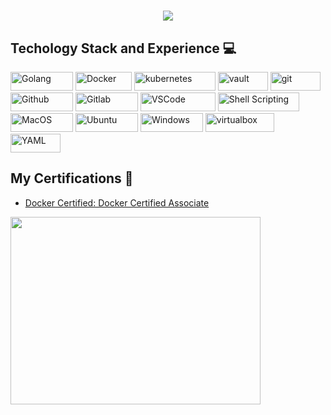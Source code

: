 <h1 align="center">
  <a style="margin-top: 10px;" href="https://git.io/typing-svg">
    <img src="https://readme-typing-svg.herokuapp.com/?lines=Hello,+there;I'm+Dzianis+👋;Nice+to+meet+you&size=30">
  </a>
</h1>

<h2>Techology Stack and Experience 💻</h2>

<p>
  <img alt="Golang" src="https://img.shields.io/badge/-Golang-46a2f1?style=flat-square&logo=go&logoColor=white" width="100" height="30"/>
  <img alt="Docker" src="https://img.shields.io/badge/-Docker-46a2f1?style=flat-square&logo=docker&logoColor=white" width="90" height="30"/>
  <img alt="kubernetes"src="https://img.shields.io/badge/Kubernetes-326ce5.svg?&style=flat-square&logo=Kubernetes&logoColor=white" width="130" height="30"/>
  <img alt="vault" src="https://img.shields.io/badge/Vault-FFD814?style=for-the-badge&logo=Vault&logoColor=black" width="80" height="30" />
  <img alt="git" src="https://img.shields.io/badge/-Git-F05032?style=flat-square&logo=git&logoColor=white" width="80" height="30" />
  <img alt="Github" src="https://img.shields.io/badge/GitHub-%23121011.svg?style=flat-square&logo=Github&logoColor=white" width="100" height="30"/>
  <img alt="Gitlab" src="https://img.shields.io/badge/GitLab-%23323330.svg?style=flat-square&logo=Gitlab&logoColor=%23F7DF1E" width="100" height="30"/>
  <img alt="VSCode" src="https://img.shields.io/badge/Visual_Studio-5C2D91?style=for-the-badge&logo=visual%20studio%20code&logoColor=white" width="120" height="30"/>
  <img alt="Shell Scripting" src="https://img.shields.io/badge/Shell_script-%23121011.svg?style=flat-square&logo=gnu-bash&logoColor=white" width="130" height="30"/>
  <img alt="MacOS" src="https://img.shields.io/badge/MacOS-C00?style=flat-square&logo=apple&logoColor=white" width="100" height="30"/>
  <img alt="Ubuntu" src="https://img.shields.io/badge/Ubuntu-E95420?style=flat-square&logo=ubuntu&logoColor=white" width="100" height="30"/>
  <img alt="Windows" src="https://img.shields.io/badge/Windows-46a2f1?style=for-the-badge&logo=microsoft&logoColor=white" width="100" height="30" />
  <img alt="virtualbox"src="https://img.shields.io/badge/VirtualBox-607078?style=for-the-badge&logo=VirtualBox&logoColor=white" width="110" height="30"/> 
  <img alt="YAML" src="https://img.shields.io/badge/-Yaml-F05032?style=flat-square&logo=Yaml&logoColor=white" width="80" height="30" />
</p>

##  **My Certifications 🏅**
- [Docker Certified: Docker Certified Associate](https://certification.mirantis.com/629327d1-a2e0-4aec-970c-338e3f20c9b4)

<p align="left">
  <img src="https://api.accredible.com/v1/frontend/credential_website_embed_image/certificate/80690714" width="400" height="300">
</p>
